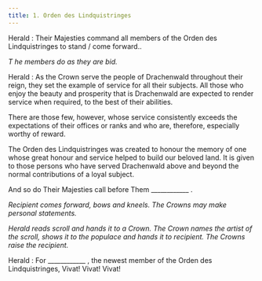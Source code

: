 ```yaml
---
title: 1. Orden des Lindquistringes
---
```


Herald
: Their Majesties command all members of the Orden des Lindquistringes to stand / come forward..

_T	he members do as they are bid._

Herald
: As the Crown serve the people of Drachenwald throughout their reign, they set the example of service for all their subjects. All those who enjoy the beauty and prosperity that is Drachenwald are expected to render service when required, to the best of their abilities.

There are those few, however, whose service consistently exceeds the expectations of their offices or ranks and who are, therefore, especially worthy of reward.

The Orden des Lindquistringes was created to honour the memory of one whose great honour and service helped to build our beloved land. It is given to those persons who have served Drachenwald above and beyond the normal contributions of a loyal subject.

And so do Their Majesties call before Them ____________ .

_Recipient comes forward, bows and kneels. The Crowns may make personal statements._

_Herald reads scroll and hands it to a Crown. The Crown names the artist of the scroll, shows it to the populace and hands it to recipient. The Crowns raise the recipient._

Herald
: For ____________ , the newest member of the Orden des Lindquistringes, Vivat! Vivat! Vivat!